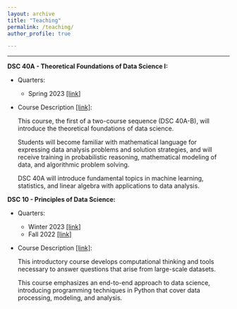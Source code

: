 ```yaml
---
layout: archive
title: "Teaching"
permalink: /teaching/
author_profile: true

---
```


---

**DSC 40A - Theoretical Foundations of Data Science I:**

- Quarters: 
  -  Spring 2023 [\[link\]](https://dsc-courses.github.io/dsc40a-2023-sp/)
  
- Course Description [\[link\]](https://catalog.ucsd.edu/courses/DSC.html#dsc40a):

  This course, the first of a two-course sequence (DSC 40A-B), will introduce the 
  theoretical foundations of data science. 
  
  Students will become familiar with mathematical language for expressing data analysis 
  problems and solution strategies, and will receive training in probabilistic reasoning, 
  mathematical modeling of data, and algorithmic problem solving. 
  
  DSC 40A will introduce fundamental topics in machine learning, statistics, and 
  linear algebra with applications to data analysis. 
 
**DSC 10 - Principles of Data Science:**

- Quarters: 
  -  Winter 2023 [\[link\]](https://dsc-courses.github.io/dsc10-2023-wi/)
  -  Fall 2022 [\[link\]](https://dsc-courses.github.io/dsc10-2022-fa/)
  
- Course Description [\[link\]](https://catalog.ucsd.edu/courses/DSC.html#dsc10):

  This introductory course develops computational thinking and tools necessary 
  to answer questions that arise from large-scale datasets. 
  
  This course emphasizes an end-to-end approach to data science, 
  introducing programming techniques in Python that cover data processing, 
  modeling, and analysis.
